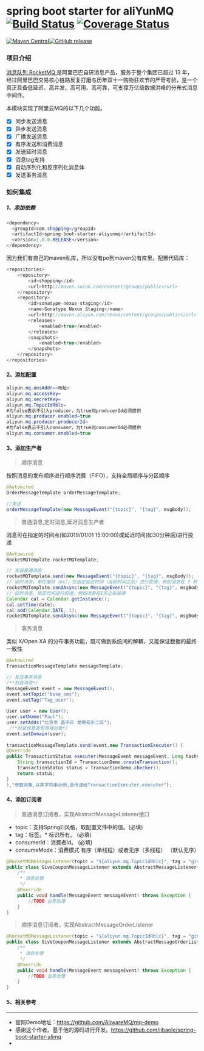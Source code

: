 # spring boot starter for aliYunMQ [![Build Status](https://travis-ci.org/maihaoche/rocketmq-spring-boot-starter.svg?branch=master)](https://travis-ci.org/maihaoche/rocketmq-spring-boot-starter) [![Coverage Status](https://coveralls.io/repos/github/maihaoche/rocketmq-spring-boot-starter/badge.svg?branch=master)](https://coveralls.io/github/maihaoche/rocketmq-spring-boot-starter?branch=master)

<p><a href="http://search.maven.org/#search%7Cga%7C1%7Ccom.maihaoche"><img src="https://maven-badges.herokuapp.com/maven-central/com.maihaoche/spring-boot-starter-rocketmq/badge.svg" alt="Maven Central" style="max-width:100%;"></a><a href="https://github.com/maihaoche/rocketmq-spring-boot-starter/releases"><img src="https://camo.githubusercontent.com/795f06dcbec8d5adcfadc1eb7a8ac9c7d5007fce/68747470733a2f2f696d672e736869656c64732e696f2f62616467652f72656c656173652d646f776e6c6f61642d6f72616e67652e737667" alt="GitHub release" data-canonical-src="https://img.shields.io/badge/release-download-orange.svg" style="max-width:100%;"></a>

### 项目介绍
<a href="https://www.aliyun.com/product/rocketmq?spm=5176.8142029.search.1.e9396d3ebT5xIC">消息队列 RocketMQ </a>是阿里巴巴自研消息产品，服务于整个集团已超过 13 年，经过阿里巴巴交易核心链路反复打磨与历年双十一购物狂欢节的严苛考验，是一个真正具备低延迟、高并发、高可用、高可靠，可支撑万亿级数据洪峰的分布式消息中间件。

本模块实现了阿里云MQ的以下几个功能。

* [x] 同步发送消息
* [x] 异步发送消息
* [x] 广播发送消息
* [x] 有序发送和消费消息
* [x] 发送延时消息
* [x] 消息tag支持
* [x] 自动序列化和反序列化消息体
* [x] 发送事务消息

### 如何集成
##### 1、添加依赖
```java
<dependency>
  <groupId>com.shopping</groupId>
  <artifactId>spring-boot-starter-aliyunmq</artifactId>
  <version>1.0.0.RELEASE</version>
</dependency>
```

因为我们有自己的maven私库，所以没有po到maven公有库里。配置代码库：

```java
<repositories>
    <repository>
        <id>shopping</id>
        <url>http://maven.sucok.com/content/groups/public</url>
    </repository>
    <repository>
        <id>sonatype-nexus-staging</id>
        <name>Sonatype Nexus Staging</name>
        <url>http://maven.aliyun.com/nexus/content/groups/public</url>
        <releases>
            <enabled>true</enabled>
        </releases>
        <snapshots>
            <enabled>true</enabled>
        </snapshots>
    </repository>
</repositories>
```

#### 2、添加配置
```java
aliyun.mq.onsAddr=<地址>
aliyun.mq.accessKey=
aliyun.mq.secretKey=
aliyun.mq.TopicIdRblc=
#为false表示不引入producer，为true则producerId必须提供
aliyun.mq.producer.enabled=true
aliyun.mq.producer.producerId=
#为false表示不引入consumer，为true则consumerId必须提供
aliyun.mq.consumer.enabled=true
```

#### 3、添加生产者
> 顺序消息

按照消息的发布顺序进行顺序消费（FIFO），支持全局顺序与分区顺序

```java
@Autowired
OrderMessageTemplate orderMessageTemplate;

//发送
orderMessageTemplate(new MessageEvent("{topic}", "{tag}", msgBody));
```

> 普通消息,定时消息,延迟消息生产者

消息可在指定的时间点(如2019/01/01 15:00:00)或延迟时间(如30分钟后)进行投递

```java
@Autowired
RocketMQTemplate rocketMQTemplate;

// 发送普通消息
rocketMQTemplate.send(new MessageEvent("{topic}", "{tag}", msgBody));
// 延时消息，单位毫秒（ms），在指定延迟时间（当前时间之后）进行投递，例如消息在 3 秒后投递
rocketMQTemplate.sendAsync(new MessageEvent("{topic}", "{tag}", msgBody),3000);
// 延时消息，指定时间进行投递。例如消息在1天之后投递
Calendar cal = Calendar.getInstance();
cal.setTime(date);
cal.add(Calendar.DATE, 1);
rocketMQTemplate.sendAsync(new MessageEvent("{topic}", "{tag}", msgBody), cal.getTime(););
```

> 事务消息

类似 X/Open XA 的分布事务功能，既可做到系统间的解耦，又能保证数据的最终一致性

```java
@Autowired
TransactionMessageTemplate messageTemplate;

// 发送事务消息
/**封装消息*/
MessageEvent event = new MessageEvent();
event.setTopic("base_sms");
event.setTag("Tag_user");
   
User user = new User();
user.setName("Paul");
user.setAdds("北京市 昌平区 龙锦苑东二区");
 /**封装任意类型领域对象*/
event.setDomain(user);
    
transactionMessageTemplate.send(event,new TransactionExecuter() {
@Override
public TransactionStatus executer(MessageEvent messageEvent, Long hashValue, Object arg) {
	String transactionId = TransactionDemo.createTransaction();
	TransactionStatus status = TransactionDemo.checker();
	return status;
}
),"参数对象,以本字符串示例,会传递给TransactionExecuter.executer");

```

#### 4、添加订阅者
> 普通消息订阅者，实现AbstractMessageListener接口

* topic：支持SpringEl风格，取配置文件中的值。(必填)  
* tag：标签。* 标识所有。  (必填)  
* consumerId：消费者Id。  (必填)  
* consumeMode：消费模式 有序（单线程）或者无序（多线程） （默认无序）


```java
@RocketMQMessageListener(topic = "${aliyun.mq.TopicIdRblc}", tag = "giveCoupon", consumerId = "CID_shopping_giveCoupon", consumeMode = MessageExtConst.CONSUME_MODE_ORDERLY)
public class GiveCouponMessageListener extends AbstractMessageListener<MessageEvent> {
    /**
     * 消息处理
     */
    @Override
    public void handle(MessageEvent messageEvent) throws Exception {
    	//TODO 业务处理
    }
}
```

> 顺序消息订阅者，实现AbstractMessageOrderListener

```java
@RocketMQMessageListener(topic = "${aliyun.mq.TopicIdRblc}", tag = "giveCoupon", consumerId = "CID_shopping_giveCoupon", consumeMode = MessageExtConst.CONSUME_MODE_ORDERLY)
public class GiveCouponMessageListener extends AbstractMessageOrderListener <MessageEvent> {
    /**
     * 消息处理
     */
    @Override
    public void handle(MessageEvent messageEvent) throws Exception {
    	//TODO 业务处理
    }
}
```

#### 5、相关参考
----
* 官网Demo地址：<https://github.com/AliwareMQ/mq-demo>
* 感谢这个作者。基于他的源码进行开发。<https://github.com/jibaole/spring-boot-starter-alimq>
* 
